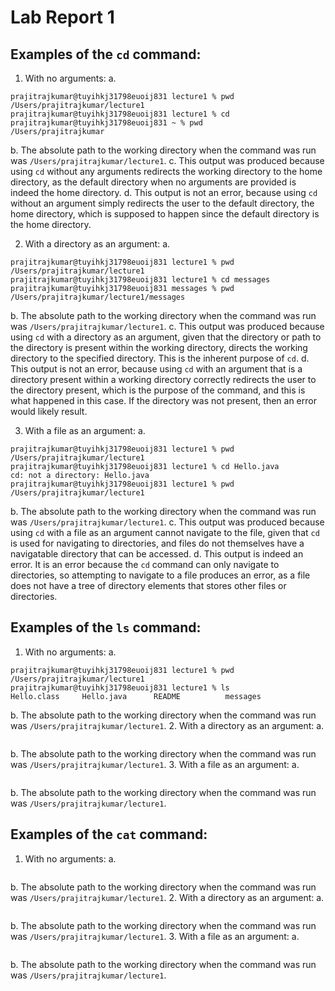 # Lab Report 1

## Examples of the `cd` command:
1. With no arguments:
a.
```
prajitrajkumar@tuyihkj31798euoij831 lecture1 % pwd
/Users/prajitrajkumar/lecture1
prajitrajkumar@tuyihkj31798euoij831 lecture1 % cd
prajitrajkumar@tuyihkj31798euoij831 ~ % pwd
/Users/prajitrajkumar
```
b. The absolute path to the working directory when the command was run was `/Users/prajitrajkumar/lecture1`.
c. This output was produced because using `cd` without any arguments redirects the working directory to the home directory, as the 
   default directory when no arguments are provided is indeed the home directory.
d. This output is not an error, because using `cd` without an argument simply redirects the user to the default 
   directory, the home directory, which is supposed to happen since the default directory is the home directory.

2. With a directory as an argument:
a.
```
prajitrajkumar@tuyihkj31798euoij831 lecture1 % pwd
/Users/prajitrajkumar/lecture1
prajitrajkumar@tuyihkj31798euoij831 lecture1 % cd messages
prajitrajkumar@tuyihkj31798euoij831 messages % pwd
/Users/prajitrajkumar/lecture1/messages
```
b. The absolute path to the working directory when the command was run was `/Users/prajitrajkumar/lecture1`.
c. This output was produced because using `cd` with a directory as an argument, given that the directory 
   or path to the directory is present within the working directory, directs the working directory to the specified directory.
   This is the inherent purpose of `cd`.
d. This output is not an error, because using `cd` with an argument that is a directory present within a working directory 
   correctly redirects the user to the directory present, which is the purpose of the command, and this is what happened in this case.
   If the directory was not present, then an error would likely result.

3. With a file as an argument:
a. 
```
prajitrajkumar@tuyihkj31798euoij831 lecture1 % pwd     
/Users/prajitrajkumar/lecture1
prajitrajkumar@tuyihkj31798euoij831 lecture1 % cd Hello.java
cd: not a directory: Hello.java
prajitrajkumar@tuyihkj31798euoij831 lecture1 % pwd
/Users/prajitrajkumar/lecture1
```
b. The absolute path to the working directory when the command was run was `/Users/prajitrajkumar/lecture1`.
c. This output was produced because using `cd` with a file as an argument cannot navigate to the file, given that `cd` is used for 
   navigating to directories, and files do not themselves have a navigatable directory that can be accessed.
d. This output is indeed an error. It is an error because the `cd` command can only navigate to directories, so attempting to
   navigate to a file produces an error, as a file does not have a tree of directory elements that stores other files or directories.

## Examples of the `ls` command:
1. With no arguments:
a. 
```
prajitrajkumar@tuyihkj31798euoij831 lecture1 % pwd
/Users/prajitrajkumar/lecture1
prajitrajkumar@tuyihkj31798euoij831 lecture1 % ls
Hello.class     Hello.java      README          messages
```
b. The absolute path to the working directory when the command was run was `/Users/prajitrajkumar/lecture1`.
2. With a directory as an argument:
a.
```
```
b. The absolute path to the working directory when the command was run was `/Users/prajitrajkumar/lecture1`.
3. With a file as an argument:
a.
```
```
b. The absolute path to the working directory when the command was run was `/Users/prajitrajkumar/lecture1`.

## Examples of the `cat` command:
1. With no arguments:
a. 
```
```
b. The absolute path to the working directory when the command was run was `/Users/prajitrajkumar/lecture1`.
2. With a directory as an argument:
a.
```
```
b. The absolute path to the working directory when the command was run was `/Users/prajitrajkumar/lecture1`.
3. With a file as an argument:
a.
```
```
b. The absolute path to the working directory when the command was run was `/Users/prajitrajkumar/lecture1`.

